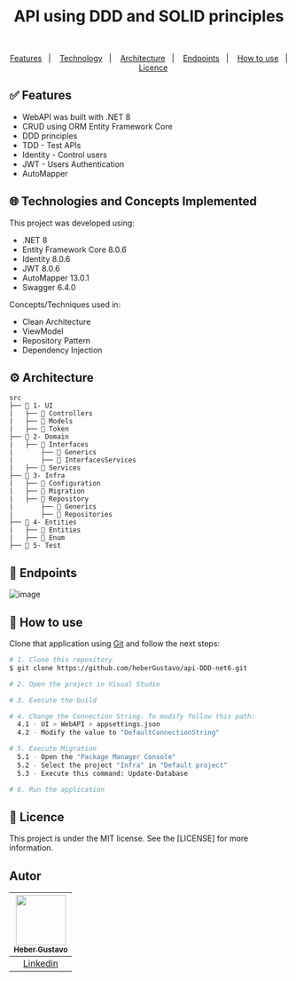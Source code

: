 <h1 align="center">
   API using DDD and SOLID principles 
</h1>

</br>
  
<p align="center">
  <a href="#white_check_mark-Features">Features</a>&nbsp;&nbsp;&nbsp;|&nbsp;&nbsp;&nbsp;
  <a href="#globe_with_meridians-Technologies-and-Concepts-Implemented">Technology</a>&nbsp;&nbsp;&nbsp;|&nbsp;&nbsp;&nbsp;
   <a href="#gear-Architecture">Architecture</a>&nbsp;&nbsp;&nbsp;|&nbsp;&nbsp;&nbsp;
   <a href="#round_pushpin-endpoints">Endpoints</a>&nbsp;&nbsp;&nbsp;|&nbsp;&nbsp;&nbsp;
  <a href="#wrench-How-to-use">How to use</a>&nbsp;&nbsp;&nbsp;|&nbsp;&nbsp;&nbsp;
  <a href="#memo-Licence">Licence</a>
</p>


## :white_check_mark: Features

* WebAPI was built with .NET 8
* CRUD using ORM Entity Framework Core
* DDD principles
* TDD - Test APIs
* Identity - Control users
* JWT - Users Authentication
* AutoMapper


## :globe_with_meridians: Technologies and Concepts Implemented

This project was developed using:

- .NET 8
- Entity Framework Core 8.0.6
- Identity 8.0.6
- JWT 8.0.6
- AutoMapper 13.0.1
- Swagger 6.4.0

Concepts/Techniques used in:
- Clean Architecture
- ViewModel
- Repository Pattern
- Dependency Injection

## :gear: Architecture

```🌐
src
├── 📂 1- UI
|   ├── 📂 Controllers
|   ├── 📂 Models
|   ├── 📂 Token
├── 📂 2- Domain
|   ├── 📂 Interfaces
|       ├── 📂 Generics
|       ├── 📂 InterfacesServices
|   ├── 📂 Services
├── 📂 3- Infra
|   ├── 📂 Configuration
|   ├── 📂 Migration
|   ├── 📂 Repository
|       ├── 📂 Generics
|       ├── 📂 Repositories
├── 📂 4- Entities
|   ├── 📂 Entities
|   ├── 📂 Enum
├── 📂 5- Test

```

## :round_pushpin: Endpoints
![image](https://github.com/heberGustavo/api-DDD-net6/assets/44476616/6aff890e-751a-44a8-9163-5ba8e6e57fc6)


## :wrench: How to use

Clone that application using [Git](https://git-scm.com) and follow the next steps:

```bash
# 1. Clone this repository
$ git clone https://github.com/heberGustavo/api-DDD-net6.git

# 2. Open the project in Visual Studio

# 3. Execute the build

# 4. Change the Connection String. To modify follow this path:
  4.1 - UI > WebAPI > appsettings.json
  4.2 - Modify the value to "DefaultConnectionString"

# 5. Execute Migration
  5.1 - Open the "Package Manager Console"
  5.2 - Select the project "Infra" in "Default project"
  5.3 - Execute this command: Update-Database

# 6. Run the application

```


## :memo: Licence 
This project is under the MIT license. See the [LICENSE] for more information.


## Autor

| [<img src="https://avatars.githubusercontent.com/u/44476616?v=4" style="max-width: 100%;width: 90px;"><br><sub>Heber Gustavo</sub>](https://github.com/heberGustavo) |
| :---: |
|[Linkedin](https://www.linkedin.com/in/heber-gustavo/)|
